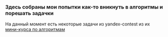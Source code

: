 ### Здесь собраны мои попытки как-то вникнуть в алгоритмы и порешать задачки
На данный момент есть некоторые задачи из yandex-contest из их [мини-курса по
алгоритмам](https://yandex.ru/yaintern/algorithm-training)
